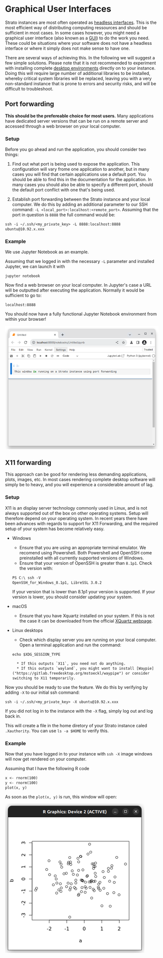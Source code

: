 # Graphical User Interfaces

Strato instances are most often operated as [headless interfaces](https://en.wikipedia.org/wiki/Headless_computer). This is the most efficient way of distributing computing ressources and should be sufficient in most cases.
In some cases however, you might need a graphical user interface (also known as a [GUI](https://en.wikipedia.org/wiki/Graphical_user_interface)) to do the work you need. 
These could be situations where your software does not have a headless interface or where it simply does not make sense to have one.

There are several ways of achieving this. In the following we will suggest a few simple solutions.
Please note that it is not recommended to experiment with installing complete [desktop environments](https://en.wikipedia.org/wiki/Desktop_environment) directly on to your instance. Doing this will require large number of additional libraries to be installed, whereby critical system libraries will be replaced, leaving you with a very non-standard instance that is prone to errors and security risks, and will be difficult to troubleshoot.

## Port forwarding

**This should be the prefereable choice for most users.**
Many applications have dedicated server versions that can be run on a remote server and accessed through a web browser on your local computer.

### Setup
Before you go ahead and run the application, you should consider two things:

1. Find out what port is being used to expose the application. This configuration will vary frome one application to another, but in many cases you will find that certain applications use a default port. You should be able to find this in the documentation for the application. In many cases you should also be able to specify a different port, should the default port conflict with one that's being used.

2. Establish port forwarding between the Strato instance and your local computer. We do this by adding an additional parameter to our SSH command: `-L <local_port>:localhost:<remote_port>`. Assuming that the port in question is `8888` the full command would be:
```
ssh -i ~/.ssh/<my_private_key> -L 8888:localhost:8888 ubuntu@10.92.x.xxx
```

### Example

We use Jupyter Notebook as an example.

Assuming that we logged in with the necessary `-L` parameter and installed Jupyter, we can launch it with
```
jupyter notebook
```

Now find a web browser on your local computer. In Jupyter's case a URL will be outputted after executing the application. Normally it would be sufficient to go to:
```
localhost:8888
```

You should now have a fully functional Jupyter Notebook environment from within your browser!

![Port forwarding example](port-forwarding-example.png)


## X11 forwarding

This approach can be good for rendering less demanding applications, plots, images, etc. In most cases rendering complete desktop software will simply be to heavy, and you will experience a considerable amount of lag.

### Setup
X11 is an display server technology commonly used in Linux, and is not always supported out of the box on other operating systems. Setup will therefore depend on your operating system.
In recent years there have been advances with regards to support for X11 Forwarding, and the required setup of your system has become relatively easy.

* Windows
    * Ensure that you are using an appropriate terminal emulator. We recomend using Powershell. Both Powershell and OpenSSH come preinstalled with all currently supported versions of Windows.
    * Ensure that your version of OpenSSH is greater than `8.1p1`. Check the version with:
    ```
    PS C:\ ssh -V
    OpenSSH_for_Windows_8.1p1, LibreSSL 3.0.2
    ```
    If your version that is lower than 8.1p1 your version is supported. If your version is lower, you should consider updating your system.

* macOS
    * Ensure that you have Xquartz installed on your system. If this is not the case it can be downloaded from the official [XQuartz webpage](https://xquartz.org).

* Linux desktops
    * Check which display server you are running on your local computer. Open a terminal application and run the command:
    ```
    echo $XDG_SESSION_TYPE
    ```
        * If this outputs `X11`, you need not do anything.
        * If this outputs `wayland`, you might want to install [Waypie]("https://gitlab.freedesktop.org/mstoeckl/waypipe") or consider switching to X11 temporarily.

Now you should be ready to use the feature. We do this by verifying by adding `-X` to our initial ssh command:

```
ssh -i ~/.ssh/<my_private_key> -X ubuntu@10.92.x.xxx
```
If you did not log in to the instance with the `-X` flag, simply log out and log back in.

This will create a file in the home diretory of your Strato instance caled `.Xauthority`. You can use `ls -a $HOME` to verify this.

### Example

Now that you have logged in to your instance with `ssh -X` image windows will now get rendered on your computer.

Assuming that I have the following R code
```
x <- rnorm(100)
y <- rnorm(100)
plot(x, y)
```

As soon as the `plot(x, y)` is run, this window will open:

![X Window example](x-window-example.png)

